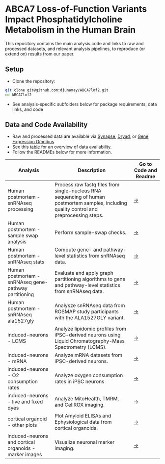 
# ABCA7 Loss-of-Function Variants Impact Phosphatidylcholine Metabolism in the Human Brain

This repository contains the main analysis code and links to raw and processed datasets, and relevant analysis pipelines, to reproduce (or extend on) results from our paper.

## Setup
- Clone the repository:
```bash
git clone git@github.com:djunamay/ABCA7lof2.git
cd ABCA7lof2
```
- See analysis-specific subfolders below for package requirements, data links, and code
  
## Data and Code Availability
- Raw and processed data are available via [Synapse](https://www.synapse.org/#!Synapse:syn53461705), [Dryad](), or [Gene Expression Omnibus]().
- See this [table](https://github.com/djunamay/ABCA7lof2/blob/main/open_data/README.md) for an overview of data availability. 
- Follow the READMEs below for more information.

| Analysis                                          | Description                                                                                                                                                                     | Go to Code and Readme                                           |
|-----------------------------------------------|---------------------------------------------------------------------------------------------------------------------------------------------------------------------------------|---------------------------------------------------------------------|
| Human postmortem - snRNAseq processing          | Process raw fastq files from single-nucleus RNA sequencing of human postmortem samples, including quality control and preprocessing steps.                   | [→](analyses/snRNAseq_processing/)                       |
| Human postmortem - sample swap analysis               | Perform sample-swap checks.                                         | [→](analyses/sample_swap/)                            |
| Human postmortem - snRNAseq stats               | Compute gene- and pathway-level statistics from snRNAseq data.                                         | [→](analyses/snRNAseq_stats/)                            |
| Human postmortem - snRNAseq gene-pathway partitioning  | Evaluate and apply graph partitioning algorithms to gene and pathway-level statistics from snRNAseq data. | [→](analyses/snRNAseq_score_partitioning/)               |
| Human postmortem - snRNAseq ala1527gly          | Analysze snRNAseq data from ROSMAP study participants with the ALA1527GLY variant.          | [→](analyses/common_variant_analysis/)                        |
| induced-neurons - LCMS                            | Analyze lipidomic profiles from iPSC-derived neurons using Liquid Chromatography-Mass Spectrometry (LCMS).             | [→](analyses/iN_LCMS/)                                   |
| induced-neurons - mRNA             |  Analyze mRNA datasets from iPSC-derived neurons.                                  | [→](analyses/bulkRNAseq/) |
| induced-neurons - O2 consumption rates             | Analyze oxygen consumption rates in iPSC neurons            | [→](analyses/iN_O2_consumption/)                         |
| induced-neurons - live and fixed dyes              | Analyze MitoHealth, TMRM, and CellROX imaging.          | [→](analyses/iN_membrane_potential/)                     |
| cortical organoid - other plots               | Plot Amyloid ELISAs and Ephysiological data from cortical organoids.          | [→](analyses/iN_membrane_potential/)                     |
| induced-neurons and cortical organoids - marker images               | Visualize neuronal marker imaging.         | [→](analyses/iN_membrane_potential/)                     |
